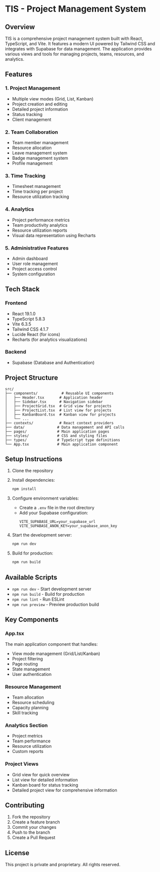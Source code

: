 # TIS - Project Management System

## Overview
TIS is a comprehensive project management system built with React, TypeScript, and Vite. It features a modern UI powered by Tailwind CSS and integrates with Supabase for data management. The application provides various views and tools for managing projects, teams, resources, and analytics.

## Features

### 1. Project Management
- Multiple view modes (Grid, List, Kanban)
- Project creation and editing
- Detailed project information
- Status tracking
- Client management

### 2. Team Collaboration
- Team member management
- Resource allocation
- Leave management system
- Badge management system
- Profile management

### 3. Time Tracking
- Timesheet management
- Time tracking per project
- Resource utilization tracking

### 4. Analytics
- Project performance metrics
- Team productivity analytics
- Resource utilization reports
- Visual data representation using Recharts

### 5. Administrative Features
- Admin dashboard
- User role management
- Project access control
- System configuration

## Tech Stack

### Frontend
- React 19.1.0
- TypeScript 5.8.3
- Vite 6.3.5
- Tailwind CSS 4.1.7
- Lucide React (for icons)
- Recharts (for analytics visualizations)

### Backend
- Supabase (Database and Authentication)

## Project Structure

```
src/
├── components/           # Reusable UI components
│   ├── Header.tsx       # Application header
│   ├── Sidebar.tsx      # Navigation sidebar
│   ├── ProjectGrid.tsx  # Grid view for projects
│   ├── ProjectList.tsx  # List view for projects
│   ├── KanbanBoard.tsx  # Kanban view for projects
│   └── ...
├── contexts/            # React context providers
├── data/               # Data management and API calls
├── pages/              # Main application pages
├── styles/             # CSS and styling files
├── types/              # TypeScript type definitions
└── App.tsx             # Main application component
```

## Setup Instructions

1. Clone the repository
2. Install dependencies:
   ```bash
   npm install
   ```

3. Configure environment variables:
   - Create a `.env` file in the root directory
   - Add your Supabase configuration:
     ```
     VITE_SUPABASE_URL=your_supabase_url
     VITE_SUPABASE_ANON_KEY=your_supabase_anon_key
     ```

4. Start the development server:
   ```bash
   npm run dev
   ```

5. Build for production:
   ```bash
   npm run build
   ```

## Available Scripts

- `npm run dev` - Start development server
- `npm run build` - Build for production
- `npm run lint` - Run ESLint
- `npm run preview` - Preview production build

## Key Components

### App.tsx
The main application component that handles:
- View mode management (Grid/List/Kanban)
- Project filtering
- Page routing
- State management
- User authentication

### Resource Management
- Team allocation
- Resource scheduling
- Capacity planning
- Skill tracking

### Analytics Section
- Project metrics
- Team performance
- Resource utilization
- Custom reports

### Project Views
- Grid view for quick overview
- List view for detailed information
- Kanban board for status tracking
- Detailed project view for comprehensive information

## Contributing

1. Fork the repository
2. Create a feature branch
3. Commit your changes
4. Push to the branch
5. Create a Pull Request

## License

This project is private and proprietary. All rights reserved.

